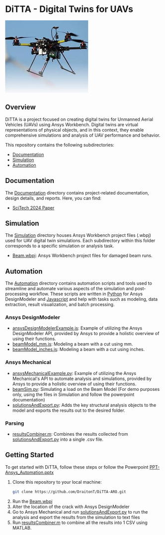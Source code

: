# DiTTA - Digital Twins for UAVs

![UAV Image](/data/uavDrone.jpg)

## Overview

DiTTA is a project focused on creating digital twins for Unmanned Aerial Vehicles (UAVs) using Ansys Workbench. Digital twins are virtual representations of physical objects, and in this context, they enable comprehensive simulations and analysis of UAV performance and behavior.

This repository contains the following subdirectories:

- [Documentation](#documentation)
- [Simulation](#simulation)
- [Automation](#automation)

## Documentation

The [Documentation](Documentation/) directory contains project-related documentation, design details, and reports. Here, you can find:

- [SciTech 2024 Paper](https://livecsupomona-my.sharepoint.com/personal/zsotoudeh_cpp_edu/_layouts/15/onedrive.aspx?FolderCTID=0x01200025FDA34211638947843A3910CE2D5718&id=%2Fpersonal%2Fzsotoudeh%5Fcpp%5Fedu%2FDocuments%2FARO%2DCS%2DDitta%20Project%20%28Digital%20Twin%29%2F2023%2D2024%2Fto%2Dstart%2FScitech2024%2DDiTTA%2Epdf&parent=%2Fpersonal%2Fzsotoudeh%5Fcpp%5Fedu%2FDocuments%2FARO%2DCS%2DDitta%20Project%20%28Digital%20Twin%29%2F2023%2D2024%2Fto%2Dstart)

## Simulation

The [Simulation](https://github.com/DraitonT/DiTTA-ARO/tree/master/Simulation) directory houses Ansys Workbench project files (.wbpj) used for UAV digital twin simulations. Each subdirectory within this folder corresponds to a specific simulation or analysis task.
- [Beam.wbpj](https://github.com/DraitonT/DiTTA-ARO/blob/master/Simulation/Beam.wbpj): Ansys Workbench project files for damaged beam runs.

## Automation

The [Automation](https://github.com/DraitonT/DiTTA-ARO/tree/master/Automation) directory contains automation scripts and tools used to streamline and automate various aspects of the simulation and post-processing workflow. These scripts are written in [Python](https://www.python.org/) for Ansys DesignModeler and [Javascript](https://www.w3schools.com/Js/) and help with tasks such as modeling, data extraction, result visualization, and batch processing.

### Ansys DesignModeler
- [ansysDesignModelerExample.js](https://github.com/DraitonT/DiTTA-ARO/blob/master/Automation/DesignModeler/ansysDesignModelerExample.js): Example of utilizing the Ansys DesignModeler API, provided by Ansys to provide a holistic overview of using their functions. 
- [beamModel_mm.js](https://github.com/DraitonT/DiTTA-ARO/blob/master/Automation/DesignModeler/beamModel_mm.js): Modeling a beam with a cut using mm.
- [beamModel_inches.js](https://github.com/DraitonT/DiTTA-ARO/blob/master/Automation/DesignModeler/beamModel_mm.js): Modeling a beam with a cut using inches.


### Ansys Mechanical
- [ansysMechanicalExample.py](https://github.com/DraitonT/DiTTA-ARO/blob/master/Automation/Mechanical/ansysMechanicalExample.py): Example of utilizing the Ansys Mechanical's API to automate analysis and simulations, provided by Ansys to provide a holistic overview of using their functions.
- [beamSim.py](https://github.com/DraitonT/DiTTA-ARO/blob/master/Automation/Mechanical/beamSim.py): Simulating a load on the Beam Model (For demo purposes only, using the files in Simulation and follow the powerpoint documentation)
- [solutionsAndExport.py](https://github.com/DraitonT/DiTTA-ARO/blob/master/Automation/Mechanical/solutionsAndExport.py): Adds the key structural analysis objects to the model and exports the results out to the desired folder.

### Parsing
- [resultsCombiner.m](https://github.com/DraitonT/DiTTA-ARO/blob/master/Automation/Parsing/resultsCombiner.m): Combines the results collected from [solutionsAndExport.py](https://github.com/DraitonT/DiTTA-ARO/blob/master/Automation/Mechanical/solutionsAndExport.py) into a single .csv file.

## Getting Started

To get started with DiTTA, follow these steps or follow the Powerpoint [PPT-Ansys_Automation.pptx](https://github.com/DraitonT/DiTTA-ARO/blob/master/Documentation/PPT-Ansys_Automation.pptx)

1. Clone this repository to your local machine:
   ```bash
   git clone https://github.com/DraitonT/DiTTA-ARO.git
2. Run the [Beam.wbpj](https://github.com/DraitonT/DiTTA-ARO/blob/master/Simulation/Beam.wbpj)
3. Alter the location of the crack with Ansys DesignModeler
4. Go to Ansys Mechanical and run [solutionsAndExport.py](https://github.com/DraitonT/DiTTA-ARO/blob/master/Automation/Mechanical/solutionsAndExport.py) to run the analysis and export the results from the simulation to text files
5. Run [resultsCombiner.m](https://github.com/DraitonT/DiTTA-ARO/blob/master/Automation/Parsing/resultsCombiner.m) to combine all the results into 1 CSV using MATLAB.
